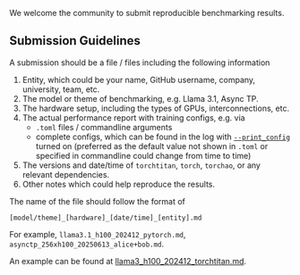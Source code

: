 We welcome the community to submit reproducible benchmarking results.

## Submission Guidelines

A submission should be a file / files including the following information

1. Entity, which could be your name, GitHub username, company, university, team, etc.
2. The model or theme of benchmarking, e.g. Llama 3.1, Async TP.
3. The hardware setup, including the types of GPUs, interconnections, etc.
4. The actual performance report with training configs, e.g. via
   - `.toml` files / commandline arguments
   - complete configs, which can be found in the log with [`--print_config`](https://github.com/pytorch/torchtitan/blob/e7c0cae934df78d6e9c2835f42ff1f757dc3fddc/torchtitan/config_manager.py#L47) turned on (preferred as the default value not shown in `.toml` or specified in commandline could change from time to time)
5. The versions and date/time of `torchtitan`, `torch`, `torchao`, or any relevant dependencies.
6. Other notes which could help reproduce the results.

The name of the file should follow the format of
```
[model/theme]_[hardware]_[date/time]_[entity].md
```
For example, `llama3.1_h100_202412_pytorch.md`, `asynctp_256xh100_20250613_alice+bob.md`.

An example can be found at [llama3_h100_202412_torchtitan.md](./llama3_h100_202412_torchtitan.md).
